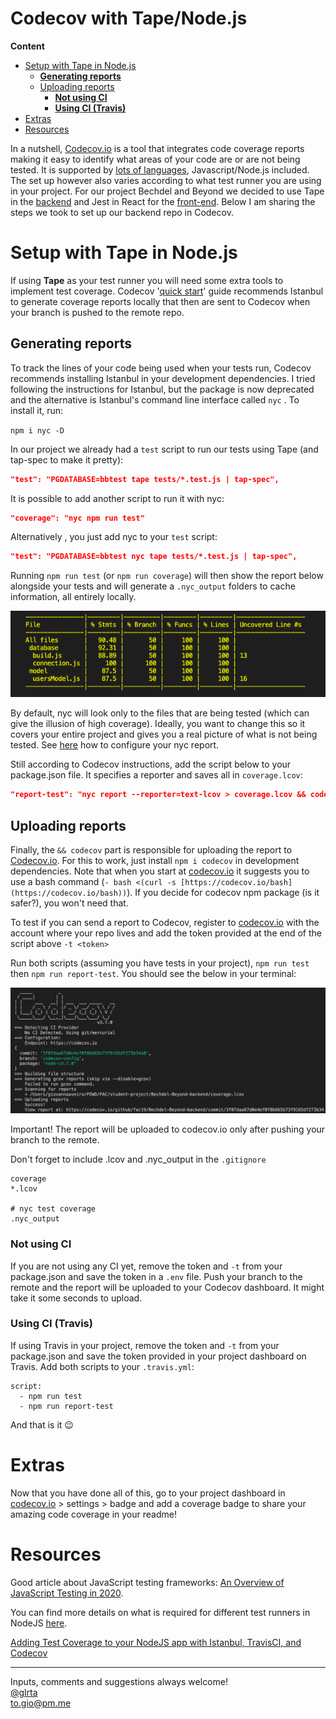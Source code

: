 <!-- omit in toc -->
# Codecov with Tape/Node.js

**Content**

- [Setup with Tape in Node.js](#setup-with-tape-in-nodejs)
  - [**Generating reports**](#generating-reports)
  - [Uploading reports](#uploading-reports)
    - [**Not using CI**](#not-using-ci)
    - [**Using CI (Travis)**](#using-ci-travis)
- [Extras](#extras)
- [Resources](#resources)

In a nutshell, [Codecov.io](http://codecov.io) is a tool that integrates code coverage reports making it easy to identify what areas of your code are or are not being tested. It is supported by [lots of languages](https://docs.codecov.io/docs/supported-languages), Javascript/Node.js included. The set up however also varies according to what test runner you are using in your project. For our project Bechdel and Beyond we decided to use Tape in the [backend](https://github.com/fac19/Bechdel-Beyond-backend) and Jest in React for the [front-end](https://github.com/fac19/Bechdel-Beyond). Below I am sharing the steps we took to set up our backend repo in Codecov.

# Setup with Tape in Node.js

If using **Tape** as your test runner you will need some extra tools to implement test coverage. Codecov '[quick start](https://docs.codecov.io/docs/quick-start)' guide recommends Istanbul to generate coverage reports locally that then are sent to Codecov when your branch is pushed to the remote repo. 

## Generating reports

To track the lines of your code being used when your tests run, Codecov recommends installing Istanbul in your development dependencies. I tried following the instructions for Istanbul, but the package is now deprecated and the alternative is Istanbul's command line interface called `nyc` . To install it, run:

 `npm i nyc -D`

In our project we already had a `test` script to run our tests using Tape (and tap-spec to make it pretty):

```json
"test": "PGDATABASE=bbtest tape tests/*.test.js | tap-spec",
```

It is possible to add another script to run it with nyc:

```json
"coverage": "nyc npm run test"
```

Alternatively , you just add nyc to your `test` script:

```json
"test": "PGDATABASE=bbtest nyc tape tests/*.test.js | tap-spec",
```

Running `npm run test`  (or `npm run coverage`) will then show the report below alongside your tests and will generate a `.nyc_output` folders to cache information, all entirely locally.

![report example](./img/Screenshot_2020-05-21_at_09.03.32.png)

By default, nyc will look only to the files that are being tested (which can give the illusion of high coverage). Ideally, you want to change this so it covers your entire project and gives you a real picture of what is not being tested. See [here](https://github.com/istanbuljs/nyc#configuring-nyc) how to configure your nyc report.

 

Still according to Codecov instructions, add the script below to your package.json file. It specifies a reporter  and saves all in `coverage.lcov`:  

```json
"report-test": "nyc report --reporter=text-lcov > coverage.lcov && codecov",
```

## Uploading reports

Finally, the  `&& codecov` part is responsible for uploading the report to [Codecov.io](http://codecov.io). For this to work, just install `npm i codecov` in development dependencies. Note that when you start at [codecov.io](http://codecov.io) it suggests you to use a bash command (`- bash <(curl -s [https://codecov.io/bash](https://codecov.io/bash))`). If you decide for codecov npm package (is it safer?), you won't need that.

To test if you can send a report to Codecov, register to [codecov.io](http://codecov.io) with the account where your repo lives and add the token provided at the end of the script above `-t <token>`

Run both scripts (assuming you have tests in your project), `npm run test` then `npm run report-test`. You should see the below in your terminal:

![codecov report example](./img/Screenshot_2020-05-30_at_13.55.39.png)

Important! The report will be uploaded to codecov.io only after pushing your branch to the remote. 

Don't forget to include .lcov and .nyc_output in the `.gitignore`

```
coverage
*.lcov

# nyc test coverage
.nyc_output
```

### Not using CI

If you are not using any CI yet, remove the token and `-t` from your package.json and save the token in a `.env` file. Push your branch to the remote and the report will be uploaded to your Codecov dashboard. It might take it some seconds to upload.

### Using CI (Travis)

If using Travis in your project, remove the token and `-t` from your package.json and save the token provided in your project dashboard on Travis. Add both scripts to your `.travis.yml`:

```
script:
  - npm run test
  - npm run report-test
```

And that is it 😉

# Extras

Now that you have done all of this, go to your project dashboard in [codecov.io](http://code.io) > settings > badge and add a coverage badge to share your amazing code coverage in your readme! 

# Resources

Good article about JavaScript testing frameworks: [An Overview of JavaScript Testing in 2020](https://medium.com/welldone-software/an-overview-of-javascript-testing-7ce7298b9870).

You can find more details on what is required for different test runners in NodeJS [here](https://github.com/codecov/example-node). 

[Adding Test Coverage to your NodeJS app with Istanbul, TravisCI, and Codecov](https://medium.com/@erickzhao/adding-test-coverage-to-your-nodejs-app-with-codecov-istanbul-and-travisci-aa092c1e360c)

---

Inputs, comments and suggestions always welcome!</br>
[@glrta](https://github.com/glrta)</br>
to.gio@pm.me
